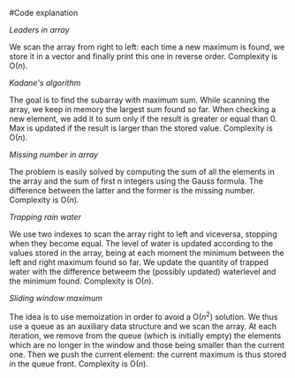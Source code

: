 #Code explanation

*Leaders in array*

We scan the array from right to left: each time a new maximum is found, we store it in a vector and finally print this one in reverse order. Complexity is O($n$).

*Kadane's algorithm*

The goal is to find the subarray with maximum sum. While scanning the array, we keep in memory the largest sum found so far. When checking a new element, we add it to sum only if the result is greater or equal than 0. Max is updated if the result is larger than the stored value. Complexity is O($n$).

*Missing number in array*

The problem is easily solved by computing the sum of all the elements in the array and the sum of first 
n integers using the Gauss formula. The difference between the latter and the former is the missing number. Complexity is O($n$).

*Trapping rain water*

We use two indexes to scan the array right to left and viceversa, stopping when they become equal. The level of water is updated according to the values stored in the array, being at each moment the minimum between the left and right maximum found so far. We update the quantity of trapped water with the difference betweem the (possibly updated) waterlevel and the minimum found. Complexity is O($n$).

*Sliding window maximum*

The idea is to use memoization in order to avoid a O($n^2$) solution. We thus use a queue as an auxiliary data structure and we scan the array. At each iteration, we remove from the queue (which is initially empty) the elements which are no longer in the window and those being smaller than the current one. Then we push the current element: the current maximum is thus stored in the queue front. Complexity is O($n$).